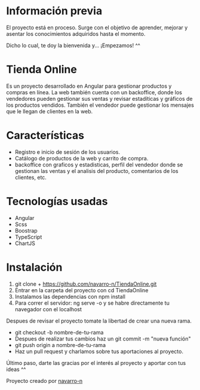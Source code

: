 # Información previa
El proyecto está en proceso.
Surge con el objetivo de aprender, mejorar y asentar los conocimientos adquiridos hasta el momento.

Dicho lo cual, te doy la bienvenida y... ¡Empezamos! ^^

# Tienda Online
Es un proyecto desarrollado en Angular para gestionar productos y compras en línea.
La web también cuenta con un backoffice, donde los vendedores pueden gestionar sus ventas y revisar 
estadíticas y gráficos de los productos vendidos.
También el vendedor puede gestionar los mensajes que le llegan de clientes en la web. 

# Características
- Registro e inicio de sesión de los usuarios.
- Catálogo de productos de la web y carrito de compra.
- backoffice con graficos y estadisticas, perfil del vendedor donde se gestionan las ventas y el analisis 
    del producto, comentarios de los clientes, etc.

# Tecnologías usadas
- Angular
- Scss
- Boostrap
- TypeScript
- ChartJS

# Instalación
1. git clone + https://github.com/navarro-n/TiendaOnline.git
2. Entrar en la carpeta del proyecto con cd TiendaOnline
3. Instalamos las dependencias con npm install
4. Para correr el servidor: ng serve -o y se habre directamente tu navegador con el localhost

Despues de revisar el proyecto tomate la libertad de crear una nueva rama.
- git checkout -b nombre-de-tu-rama
- Despues de realizar tus cambios haz un git commit -m "nueva función"
- git push origin a nombre-de-tu-rama
- Haz un pull request y charlamos sobre tus aportaciones al proyecto.

Último paso, darte las gracias por el interés al proyecto y aportar con tus ideas ^^

Proyecto creado por [navarro-n](https://github.com/navarro-n)